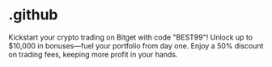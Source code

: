# .github
Kickstart your crypto trading on Bitget with code "BEST99"! Unlock up to $10,000 in bonuses—fuel your portfolio from day one. Enjoy a 50% discount on trading fees, keeping more profit in your hands.

